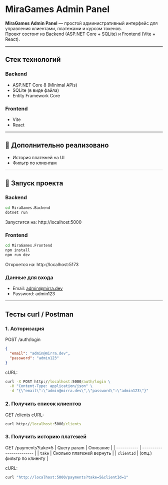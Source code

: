 # MiraGames Admin Panel

**MiraGames Admin Panel** — простой административный интерфейс для управления клиентами, платежами и курсом токенов.  
Проект состоит из Backend (ASP.NET Core + SQLite) и Frontend (Vite + React).

---

## Стек технологий

### Backend
- ASP.NET Core 8 (Minimal APIs)
- SQLite (в виде файла)
- Entity Framework Core

### Frontend
- Vite
- React

---

## 🎁 Дополнительно реализовано
- История платежей на UI
- Фильтр по клиентам

---

## 🚀 Запуск проекта

### Backend

```cmd
cd MiraGames.Backend
dotnet run
```
Запустится на: http://localhost:5000

### Frontend

```cmd
cd MiraGames.Frontend
npm install
npm run dev
```
Откроется на: http://localhost:5173

### Данные для входа
- Email:    admin@mirra.dev  
- Password: admin123

---
## Тесты curl / Postman
### 1. Авторизация
POST /auth/login
```json
{
  "email": "admin@mirra.dev",
  "password": "admin123"
}
```
cURL:
```cmd
curl -X POST http://localhost:5000/auth/login \
  -H "Content-Type: application/json" \
  -d "{\"email\":\"admin@mirra.dev\",\"password\":\"admin123\"}"
```
### 2. Получить список клиентов
GET /clients
cURL:
```cmd
curl http://localhost:5000/clients
```

### 3. Получить историю платежей
GET /payments?take=5
| Query param | Описание                 |
| ----------- | ------------------------ |
| `take`      | Сколько платежей вернуть |
| `clientId`  | (опц.) фильтр по клиенту |

cURL:
```cmd
curl "http://localhost:5000/payments?take=5&clientId=1"
```
